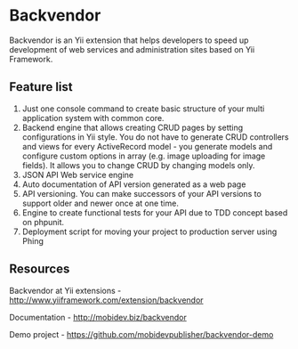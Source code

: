 Backvendor
==========

Backvendor is an Yii extension that helps developers to speed up development of web services and administration sites based on Yii Framework.

Feature list
------------

1.  Just one console command to create basic structure of your multi application system with common core.
2.  Backend engine that allows creating CRUD pages by setting configurations in Yii style. You do not have to generate CRUD controllers and views for every ActiveRecord model - you generate models and configure custom options in array (e.g. image uploading for image fields). It allows you to change CRUD by changing models only.
3.  JSON API Web service engine
4.  Auto documentation of API version generated as a web page
5.  API versioning. You can make successors of your API versions to support older and newer once at one time.
6.  Engine to create functional tests for your API due to TDD concept based on phpunit.
7.  Deployment script for moving your project to production server using Phing

Resources
---------

Backvendor at Yii extensions - http://www.yiiframework.com/extension/backvendor

Documentation - http://mobidev.biz/backvendor

Demo project - https://github.com/mobidevpublisher/backvendor-demo
